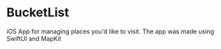 # BucketList

iOS App for managing places you'd like to visit.
The app was made using SwiftUI and MapKit
